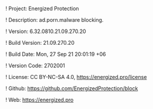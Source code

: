 ! Project: Energized Protection

! Description: ad.porn.malware blocking.

! Version: 6.32.0810.21.09.270.20

! Build Version: 21.09.270.20

! Build Date: Mon, 27 Sep 21 20:01:19 +06

! Version Code: 2702001

! License: CC BY-NC-SA 4.0, https://energized.pro/license

! Github: https://github.com/EnergizedProtection/block

! Web: https://energized.pro
